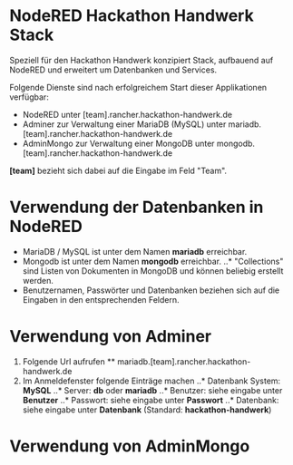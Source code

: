 # NodeRED Hackathon Handwerk Stack
Speziell für den Hackathon Handwerk konzipiert Stack, aufbauend auf NodeRED und erweitert um Datenbanken und Services.

Folgende Dienste sind nach erfolgreichem Start dieser Applikationen verfügbar:

* NodeRED unter [team].rancher.hackathon-handwerk.de
* Adminer zur Verwaltung einer MariaDB (MySQL) unter mariadb.[team].rancher.hackathon-handwerk.de
* AdminMongo zur Verwaltung einer MongoDB unter mongodb.[team].rancher.hackathon-handwerk.de

**[team]** bezieht sich dabei auf die Eingabe im Feld "Team".

# Verwendung der Datenbanken in NodeRED
* MariaDB / MySQL ist unter dem Namen **mariadb** erreichbar.
* Mongodb ist unter dem Namen **mongodb** erreichbar.
..* "Collections" sind Listen von Dokumenten in MongoDB und können beliebig erstellt werden.
* Benutzernamen, Passwörter und Datenbanken beziehen sich auf die Eingaben in den entsprechenden Feldern.

# Verwendung von Adminer
1. Folgende Url aufrufen ** mariadb.[team].rancher.hackathon-handwerk.de
2. Im Anmeldefenster folgende Einträge machen
..* Datenbank System: **MySQL**
..* Server: **db** oder **mariadb**
..* Benutzer: siehe eingabe unter **Benutzer**
..* Passwort: siehe eingabe unter **Passwort**
..* Datenbank: siehe eingabe unter **Datenbank** (Standard: **hackathon-handwerk**)

# Verwendung von AdminMongo